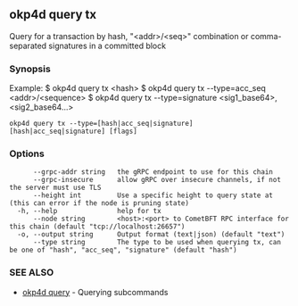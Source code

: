 ## okp4d query tx

Query for a transaction by hash, "&lt;addr&gt;/&lt;seq&gt;" combination or comma-separated signatures in a committed block

### Synopsis

Example:
$ okp4d query tx &lt;hash&gt;
$ okp4d query tx --type=acc_seq &lt;addr&gt;/&lt;sequence&gt;
$ okp4d query tx --type=signature &lt;sig1_base64&gt;,&lt;sig2_base64...&gt;

```
okp4d query tx --type=[hash|acc_seq|signature] [hash|acc_seq|signature] [flags]
```

### Options

```
      --grpc-addr string   the gRPC endpoint to use for this chain
      --grpc-insecure      allow gRPC over insecure channels, if not the server must use TLS
      --height int         Use a specific height to query state at (this can error if the node is pruning state)
  -h, --help               help for tx
      --node string        <host>:<port> to CometBFT RPC interface for this chain (default "tcp://localhost:26657")
  -o, --output string      Output format (text|json) (default "text")
      --type string        The type to be used when querying tx, can be one of "hash", "acc_seq", "signature" (default "hash")
```

### SEE ALSO

* [okp4d query](okp4d_query.md)	 - Querying subcommands
